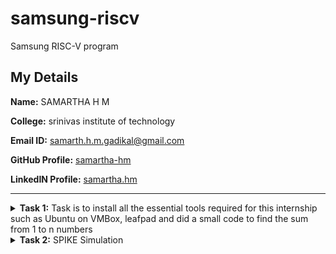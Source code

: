 # samsung-riscv
Samsung RISC-V program

## My Details

**Name:** SAMARTHA H M

**College:** srinivas institute of technology 

**Email ID:** samarth.h.m.gadikal@gmail.com  

**GitHub Profile:** [samartha-hm](https://github.com/samartha-hm) 

**LinkedIN Profile:** [samartha.hm](https://www.linkedin.com/in/samarthahm/)

----------------------------------------------------------------------------------------------------------------

<details>
<summary><b>Task 1:</b> Task is to install all the essential tools required for this internship such as Ubuntu on VMBox, leafpad and did a small code to find the sum from 1 to n numbers</summary>   
<br>

**1. Ubuntu on VMBox, leafpad**

![task 1/installation of VM and leafpad](https://github.com/samartha-hm/samsung-riscv/blob/main/task%201/installation%20of%20VM%20and%20leafpad%20.png)

**2. sum1ton file code**

![task 1/sum1ton file code](https://github.com/samartha-hm/samsung-riscv/blob/main/task%201/sum1ton%20file%20code.png)

**3. running sum1ton c file**

![task 1/running sum1ton c file](https://github.com/samartha-hm/samsung-riscv/blob/main/task%201/running%20sum1ton%20c%20file.png)

**4. operations**

![task 1/doing some operations](https://github.com/samartha-hm/samsung-riscv/blob/main/task%201/doing%20some%20operations.png)
</details>

<details>
<summary><b>Task 2:</b> SPIKE Simulation </summary>  

**1. before debuging**

![task 2/before debuging](https://github.com/samartha-hm/samsung-riscv/blob/e04f2bacbbcc7a6e35dbb42c0919963f19da62b2/task%202/before%20debuging%20.png)

**2. before debuging**

![task 2/debuging](https://github.com/samartha-hm/samsung-riscv/blob/e04f2bacbbcc7a6e35dbb42c0919963f19da62b2/task%202/debugging.png)

</details>
